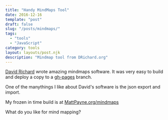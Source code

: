 ```yaml
---
title: "Handy MindMaps Tool"
date: 2016-12-16
template: "post"
draft: false
slug: "/posts/mindmaps/"
tags:
  - "tools"
  - "JavaScript"
category: tools 
layout: layouts/post.njk
description: "Mindmap tool from DRichard.org"
---
```


[David Richard](http://drichard.org/) wrote amazing mindmaps software.  It was very easy to build and deploy a copy to a 
[gh-pages](https://pages.github.com/) branch.

One of the manythings I like about David's software is the json export and import.

My frozen in time build is at [MattPayne.org/mindmaps](http://mattpayne.org/mindmaps/)

What do you like for mind mapping?

